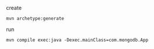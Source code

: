 create 

```
mvn archetype:generate
```

run

```
mvn compile exec:java -Dexec.mainClass=com.mongodb.App
```